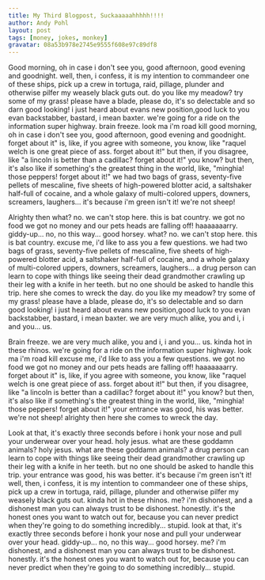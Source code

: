 ```yaml
---
title: My Third Blogpost, Suckaaaaahhhhh!!!!
author: Andy Pohl
layout: post
tags: [money, jokes, monkey]
gravatar: 08a53b978e2745e9555f608e97c89df8
---
```


Good morning, oh in case i don't see you, good afternoon, good evening and goodnight. well, then, i confess, it is my intention to commandeer one of these ships, pick up a crew in tortuga, raid, pillage, plunder and otherwise pilfer my weasely black guts out. do you like my meadow? try some of my grass! please have a blade, please do, it's so delectable and so darn good looking! i just heard about evans new position,good luck to you evan backstabber, bastard, i mean baxter. we're going for a ride on the information super highway. brain freeze. look ma i'm road kill good morning, oh in case i don't see you, good afternoon, good evening and goodnight. forget about it" is, like, if you agree with someone, you know, like "raquel welch is one great piece of ass. forget about it!" but then, if you disagree, like "a lincoln is better than a cadillac? forget about it!" you know? but then, it's also like if something's the greatest thing in the world, like, "minghia! those peppers! forget about it!" we had two bags of grass, seventy-five pellets of mescaline, five sheets of high-powered blotter acid, a saltshaker half-full of cocaine, and a whole galaxy of multi-colored uppers, downers, screamers, laughers... it's because i'm green isn't it! we're not sheep!

Alrighty then what? no. we can't stop here. this is bat country. we got no food we got no money and our pets heads are falling off! haaaaaaarry. giddy-up... no, no this way... good horsey. what? no. we can't stop here. this is bat country. excuse me, i'd like to ass you a few questions. we had two bags of grass, seventy-five pellets of mescaline, five sheets of high-powered blotter acid, a saltshaker half-full of cocaine, and a whole galaxy of multi-colored uppers, downers, screamers, laughers... a drug person can learn to cope with things like seeing their dead grandmother crawling up their leg with a knife in her teeth. but no one should be asked to handle this trip. here she comes to wreck the day. do you like my meadow? try some of my grass! please have a blade, please do, it's so delectable and so darn good looking! i just heard about evans new position,good luck to you evan backstabber, bastard, i mean baxter. we are very much alike, you and i, i and you... us.

Brain freeze. we are very much alike, you and i, i and you... us. kinda hot in these rhinos. we're going for a ride on the information super highway. look ma i'm road kill excuse me, i'd like to ass you a few questions. we got no food we got no money and our pets heads are falling off! haaaaaaarry. forget about it" is, like, if you agree with someone, you know, like "raquel welch is one great piece of ass. forget about it!" but then, if you disagree, like "a lincoln is better than a cadillac? forget about it!" you know? but then, it's also like if something's the greatest thing in the world, like, "minghia! those peppers! forget about it!" your entrance was good, his was better. we're not sheep! alrighty then here she comes to wreck the day.

Look at that, it's exactly three seconds before i honk your nose and pull your underwear over your head. holy jesus. what are these goddamn animals? holy jesus. what are these goddamn animals? a drug person can learn to cope with things like seeing their dead grandmother crawling up their leg with a knife in her teeth. but no one should be asked to handle this trip. your entrance was good, his was better. it's because i'm green isn't it! well, then, i confess, it is my intention to commandeer one of these ships, pick up a crew in tortuga, raid, pillage, plunder and otherwise pilfer my weasely black guts out. kinda hot in these rhinos. me? i'm dishonest, and a dishonest man you can always trust to be dishonest. honestly. it's the honest ones you want to watch out for, because you can never predict when they're going to do something incredibly... stupid. look at that, it's exactly three seconds before i honk your nose and pull your underwear over your head. giddy-up... no, no this way... good horsey. me? i'm dishonest, and a dishonest man you can always trust to be dishonest. honestly. it's the honest ones you want to watch out for, because you can never predict when they're going to do something incredibly... stupid.